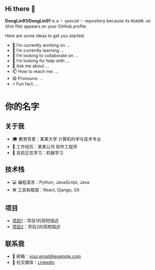 ## Hi there 👋


**DongLin91/DongLin91** is a ✨ _special_ ✨ repository because its `README.md` (this file) appears on your GitHub profile.

Here are some ideas to get you started:

- 🔭 I’m currently working on ...
- 🌱 I’m currently learning ...
- 👯 I’m looking to collaborate on ...
- 🤔 I’m looking for help with ...
- 💬 Ask me about ...
- 📫 How to reach me: ...
- 😄 Pronouns: ...
- ⚡ Fun fact: ...

# 你的名字

## 关于我
- 🎓 教育背景：某某大学 计算机科学与技术专业
- 💼 工作经历：某某公司 软件工程师
- 🌱 目前正在学习：机器学习

## 技术栈
- 💻 编程语言：Python, JavaScript, Java
- 🛠 工具和框架：React, Django, Git

## 项目
- [项目1](https://github.com/你的用户名/项目1)：项目1的简短描述
- [项目2](https://github.com/你的用户名/项目2)：项目2的简短描述

## 联系我
- 📧 邮箱：your.email@example.com
- 💬 社交媒体：[LinkedIn](https://www.linkedin.com/in/yourusername)
